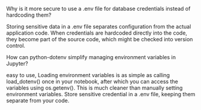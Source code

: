 Why is it more secure to use a .env file for database credentials instead of hardcoding them?

Storing sensitive data  in a .env file separates configuration from the actual application code.
When credentials are hardcoded directly into the code, they become part of the source code, which might be checked into version control.

How can python-dotenv simplify managing environment variables in Jupyter?

easy to use, Loading environment variables is as simple as calling load_dotenv() once in your notebook, 
after which you can access the variables using os.getenv(). This is much cleaner than manually setting environment variables.
Store sensitive credential in a .env file, keeping them separate from your code.
